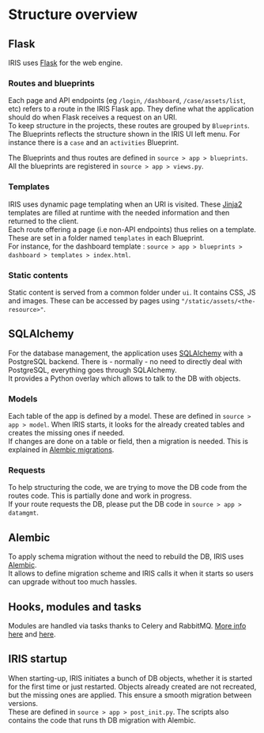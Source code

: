 # Structure overview 

## Flask 
IRIS uses [Flask](https://flask.palletsprojects.com/en/2.1.x/) for the web engine.  

### Routes and blueprints
Each page and API endpoints (eg `/login`, `/dashboard`, `/case/assets/list`, etc) refers to a route in the IRIS Flask app. They define what the application should do when Flask receives a request on an URI.  
To keep structure in the projects, these routes are grouped by `Blueprints`. The Blueprints reflects the structure shown in the IRIS UI left menu. For instance there is a `case` and an `activities` Blueprint.  

The Blueprints and thus routes are defined in `source > app > blueprints`.   
All the blueprints are registered in `source > app > views.py`.  

### Templates 
IRIS uses dynamic page templating when an URI is visited. These [Jinja2](https://jinja.palletsprojects.com/en/3.1.x/) templates are filled at runtime with the needed information and then returned to the client.   
Each route offering a page (i.e non-API endpoints) thus relies on a template. These are set in a folder named `templates` in each Blueprint.  
For instance, for the dashboard template : `source > app > blueprints > dashboard > templates > index.html`.  

### Static contents 
Static content is served from a common folder under `ui`.  It contains CSS, JS and images. These can be accessed by pages using `"/static/assets/<the-resource>"`.

## SQLAlchemy 
For the database management, the application uses [SQLAlchemy](https://www.sqlalchemy.org/) with a PostgreSQL backend. There is - normally - no need to directly deal with PostgreSQL, everything goes through SQLAlchemy.   
It provides a Python overlay which allows to talk to the DB with objects.   

### Models 
Each table of the app is defined by a model.  These are defined in `source > app > model`.  When IRIS starts, it looks for the already created tables and creates the missing ones if needed.  
If changes are done on a table or field, then a migration is needed. This is explained in [Alembic migrations](/development/db-migration/).  


### Requests 
To help structuring the code, we are trying to move the DB code from the routes code. This is partially done and work in progress.  
If your route requests the DB, please put the DB code in `source > app > datamgmt`.  


## Alembic 
To apply schema migration without the need to rebuild the DB, IRIS uses [Alembic](https://alembic.sqlalchemy.org/en/latest/).  
It allows to define migration scheme and IRIS calls it when it starts so users can upgrade without too much hassles. 

## Hooks, modules and tasks 
Modules are handled via tasks thanks to Celery and RabbitMQ. [More info here](/development/hooks/) and [here](/development/modules/). 


## IRIS startup
When starting-up, IRIS initiates a bunch of DB objects, whether it is started for the first time or just restarted. Objects already created are not recreated, but the missing ones are applied. This ensure a smooth migration between versions.  
These are defined in `source > app > post_init.py`.  The scripts also contains the code that runs th DB migration with Alembic.  
